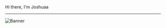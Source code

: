 Hi there, I'm Joshuaa</h1>

---

![Banner](https://media.discordapp.net/attachments/901492210128785449/952941655131058196/bannernewhorizonfivem.png)
